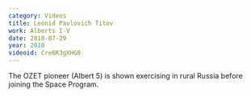 ```yaml
---
category: Videos
title: Leonid Pavlovich Titov
work: Alberts I-V
date: 2010-07-29
year: 2010
videoid: Cre6R3gXHG8
---
```


The OZET pioneer (Albert 5) is shown exercising in rural Russia before joining the Space Program.

